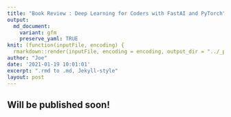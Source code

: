 ```yaml
---
title: "Book Review : Deep Learning for Coders with FastAI and PyTorch"
output:
  md_document:
    variant: gfm
    preserve_yaml: TRUE
knit: (function(inputFile, encoding) {
  rmarkdown::render(inputFile, encoding = encoding, output_dir = "../_posts") })
author: "Joe"
date: '2021-01-19 10:01:01'
excerpt: ".rmd to .md, Jekyll-style"
layout: post
---
```


## Will be published soon!
